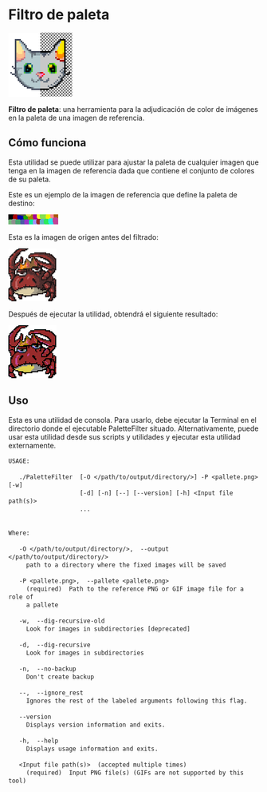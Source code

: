 # Filtro de paleta
![PalleteFilter](screenshots/Tools/console/pallete_filter_128.png)

**Filtro de paleta**: una herramienta para la adjudicación de color de imágenes en la paleta de una imagen de referencia.

## Cómo funciona

Esta utilidad se puede utilizar para ajustar la paleta de cualquier imagen que tenga en la imagen de referencia dada que
contiene el conjunto de colores de su paleta.

Este es un ejemplo de la imagen de referencia que define la paleta de destino:

![Ref](screenshots/Tools/console/PalleteFilter/reference_example.png)

Esta es la imagen de origen antes del filtrado:

![Ref](screenshots/Tools/console/PalleteFilter/example_src.png)

Después de ejecutar la utilidad, obtendrá el siguiente resultado:

![Ref](screenshots/Tools/console/PalleteFilter/example_dst.png)


## Uso
Esta es una utilidad de consola. Para usarlo, debe ejecutar la Terminal en el directorio donde el ejecutable PaletteFilter
situado. Alternativamente, puede usar esta utilidad desde sus scripts y utilidades y ejecutar esta utilidad externamente.
```
USAGE: 

   ./PaletteFilter  [-O </path/to/output/directory/>] -P <pallete.png> [-w]
                    [-d] [-n] [--] [--version] [-h] <Input file path(s)>
                    ...


Where: 

   -O </path/to/output/directory/>,  --output </path/to/output/directory/>
     path to a directory where the fixed images will be saved

   -P <pallete.png>,  --pallete <pallete.png>
     (required)  Path to the reference PNG or GIF image file for a role of
     a pallete

   -w,  --dig-recursive-old
     Look for images in subdirectories [deprecated]

   -d,  --dig-recursive
     Look for images in subdirectories

   -n,  --no-backup
     Don't create backup

   --,  --ignore_rest
     Ignores the rest of the labeled arguments following this flag.

   --version
     Displays version information and exits.

   -h,  --help
     Displays usage information and exits.

   <Input file path(s)>  (accepted multiple times)
     (required)  Input PNG file(s) (GIFs are not supported by this tool)
```

